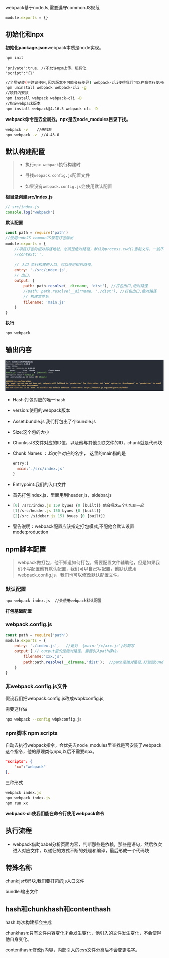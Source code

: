webpack基于nodeJs,需要遵守commonJS规范

```js
module.exports = {}
```

## 初始化和npx 

**初始化package.json**webpack本质是node实现。

```js
npm init
```

```
"private":true, //不允许npm上传，私有化
"script":"{}"
```

```bash
//全局安装(不建议使用,因为版本不可能会有差异) webpack-cli使得我们可以在命令行使用webpack命令
npm uninstall webpack webpack-cli -g    
//项目内安装
npm install webpack webpack-cli -D
//指定webpack版本
npm install webpack@4.16.5 webpack-cli -D
```

**webpack命令是去全局找，npx是去node_modules目录下找。**

```bash
webpack -v    //未找到
npx webpack -v  //4.43.0
```

##  默认构建配置

>- 执行`npx webpack`执行构建时
>
>- 寻找`webpack.config.js`配置文件
>
>- 如果没有`webpack.config.js`会使用默认配置

**根目录创建src/index.js**

```js
// src/index.js
console.log('webpack')
```

**默认配置**

```js
const path = require('path')
//使用nodeJS commonJS规范打包输出
module.exports = {
    //项目打包的相对路径地址，必须是绝对路径，默认为process.cwd()当前文件，一般不动
    //context:'',
    
    // 入口 执行构建的入口，可以使用相对路径，
    entry: './src/index.js',
    // 出口，
    output: {
        path: path.resolve(__dirname, 'dist'), //打包出口,绝对路径  
        //path: path.resolve(__dirname, './dist'), //打包出口,绝对路径  
        // 构建文件名
        filename: 'main.js'
    }
}
```

**执行**

```
npx webpack
```

## 输出内容

![1589506839390](../../.vuepress/public/assets/img/1589506839390.png)

- Hash:打包对应的唯一hash

- version:使用的webpack版本

- Asset:bundle.js 我们打包出了个bundle.js

- Size:这个包的大小

- Chunks:JS文件对应的ID值，以及他与其他关联文件的ID，chunk就是代码块

- Chunk Names ：JS文件对应的名字， 这里的main指的是

  ```js
  entry:{
  	main:'./src/index.js'
  }
  ```

- Entrypoint:我们的入口文件

- 首先打包index.js，里面用到header.js，sidebar.js

- ```js
  [0] /src/index.js 159 byues {0 [built]} 他会把这三个打包到一起
  [1]/src/header.js 150 byues {0 [built]}
  [2]/src /sidebar.js 151 byues {0 [built]}
  ```

- 警告说明：webpack配置应该指定打包模式,不配他会默认设置 mode:production

## npm脚本配置

>webpack做打包，他不知道如何打包，需要配置文件辅助他，但是如果我们不写配置他有默认配置，我们可以自己写配置，他默认使用webpack.config.js，我们也可以修改默认配置文件。

### 默认配置

```bash
npx webpack index.js  //会使用webpack默认配置
```

**打包基础配置**

### webpack.config.js

```js
const path = require('path')
module.exports = {
	entry: './index.js',   //是对  {main:'/x/xxx.js'}的简写
	output:{ // output里的是绝对路径，需要引入path模块，
		filename:'xxx.js',
		path:path.resolve(__dirname,'dist');  //path是绝对路径,打包到bundle文件夹下
	}
}
```

### **非webpack.config.js文件**

假设我们把webpack.config.js改成wbpkconfig.js,

需要这样做

```bash
npx webpack --config wbpkconfig.js
```

### npm脚本 npm scripts

自动去执行webpack指令，会优先去node_modules里查找是否安装了webpack这个指令，他的原理类似npx,以后不需要npx。

```json
"scripts": {
    "xx":"webpack"   
},
```

三种形式

```js
webpack index.js
npx webpack index.js
npm run xx
```

**webpack-cli使我们能在命令行使用webpack命令**

## 执行流程

- webpack借助babel分析页面内容，判断那些是依赖，那些是语句，然后依次进入对应文件，以递归的方式不断的处理和编译，最后形成一个代码块

## 特殊名称

chunk:js代码块,我们要打包的js入口文件

bundle:输出文件

## hash和chunkhash和contenthash

hash:每次构建都会生成

chunkhash:只有文件内容变化才会发生变化，他引入的文件发生变化，不会使得他自身变化。

contenthash:修改js内容，内部引入的css文件分离后不会变更名字。



